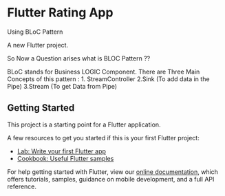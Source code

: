# Flutter Rating App

Using BLoC Pattern


A new Flutter project.

So Now a Question arises what is BLOC Pattern ??

BLoC stands for Business LOGIC Component.
There are Three Main Concepts of this pattern :
    1. StreamController
    2.Sink (To add data in the Pipe)
    3.Stream (To get Data from Pipe)
    
   
## Getting Started

This project is a starting point for a Flutter application.

A few resources to get you started if this is your first Flutter project:

- [Lab: Write your first Flutter app](https://flutter.dev/docs/get-started/codelab)
- [Cookbook: Useful Flutter samples](https://flutter.dev/docs/cookbook)

For help getting started with Flutter, view our
[online documentation](https://flutter.dev/docs), which offers tutorials,
samples, guidance on mobile development, and a full API reference.
